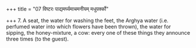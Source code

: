 +++
title = "07 विष्टरः पाद्यमर्घ्यमाचमनीयम् मधुपर्क्को"

+++
7. A seat, the water for washing the feet, the Arghya water (i.e. perfumed water into which flowers have been thrown), the water for sipping, the honey-mixture, a cow: every one of these things they announce three times (to the guest).
